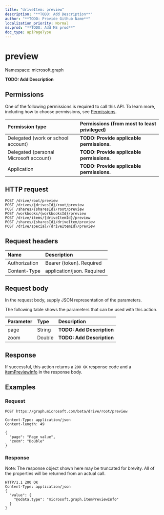 ```yaml
---
title: "driveItem: preview"
description: "**TODO: Add Description**"
author: "**TODO: Provide Github Name**"
localization_priority: Normal
ms.prod: "**TODO: Add MS prod**"
doc_type: apiPageType
---
```


# preview

Namespace: microsoft.graph

**TODO: Add Description**

## Permissions
One of the following permissions is required to call this API. To learn more, including how to choose permissions, see [Permissions](/concepts/permissions-reference.md).

|Permission type|Permissions (from most to least privileged)|
|:---|:---|
|Delegated (work or school account)|**TODO: Provide applicable permissions.**|
|Delegated (personal Microsoft account)|**TODO: Provide applicable permissions.**|
|Application|**TODO: Provide applicable permissions.**|

## HTTP request
<!-- {
  "blockType": "ignored"
}
-->
``` http
POST /drive/root/preview
POST /drives/{drivesId}/root/preview
POST /shares/{sharesId}/root/preview
POST /workbooks/{workbooksId}/preview
POST /drive/items/{driveItemId}/preview
POST /shares/{sharesId}/driveItem/preview
POST /drive/special/{driveItemId}/preview
```

## Request headers
|Name|Description|
|:---|:---|
|Authorization|Bearer {token}. Required|
|Content-Type|application/json. Required|

## Request body
In the request body, supply JSON representation of the parameters.

The following table shows the parameters that can be used with this action.

|Parameter|Type|Description|
|:---|:---|:---|
|page|String|**TODO: Add Description**|
|zoom|Double|**TODO: Add Description**|



## Response
If successful, this action returns a `200 OK` response code and a [itemPreviewInfo](../resources/itempreviewinfo.md) in the response body.

## Examples

### Request
<!-- {
  "blockType": "request",
  "name": "driveitem_preview"
}
-->
``` http
POST https://graph.microsoft.com/beta/drive/root/preview

Content-Type: application/json
Content-length: 49

{
  "page": "Page value",
  "zoom": "Double"
}
```

### Response
Note: The response object shown here may be truncated for brevity. All of the properties will be returned from an actual call.
<!-- {
  "blockType": "response",
  "truncated": true,
  "@odata.type": "microsoft.graph.itempreviewinfo"
}
-->
``` http
HTTP/1.1 200 OK
Content-Type: application/json
{
  "value": {
    "@odata.type": "microsoft.graph.itemPreviewInfo"
  }
}
```

